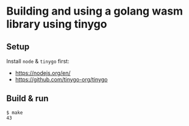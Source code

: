 # Building and using a golang wasm library using tinygo

## Setup

Install `node` & `tinygo` first:

- https://nodejs.org/en/
- https://github.com/tinygo-org/tinygo

## Build & run

```shell
$ make
43
```
